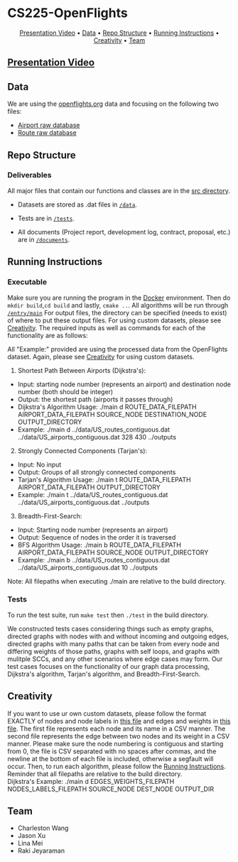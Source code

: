 # CS225-OpenFlights
<p align="center">
  <a href="#presentation-video">Presentation Video</a> •
  <a href="#data">Data</a> •
  <a href="#repo-structure">Repo Structure</a> •
  <a href="#running-instructions">Running Instructions</a> •
  <a href="#creativity">Creativity</a> •
  <a href="#team">Team</a>
</p>

## [Presentation Video](https://mediaspace.illinois.edu/media/t/1_urny4ezr)

## Data
We are using the [openflights.org]([https://openflights.org/data.html](https://openflights.org/data.html)) data and focusing on the following two files:

- [Airport raw database](https://raw.githubusercontent.com/jpatokal/openflights/master/data/airports.dat)
- [Route raw database](https://raw.githubusercontent.com/jpatokal/openflights/master/data/routes.dat)


## Repo Structure

### Deliverables
All major files that contain our functions and classes are in the [src directory](https://github.com/clwang5/OpenFlights/tree/main/src).

- Datasets are stored as .dat files in [`/data`](https://github.com/clwang5/OpenFlights/tree/main/data).

- Tests are in [`/tests`](https://github.com/clwang5/OpenFlights/tree/main/tests).

- All documents (Project report, development log, contract, proposal, etc.) are in [`/documents`](https://github.com/clwang5/OpenFlights/tree/main/documents). 


## Running Instructions

### Executable
Make sure you are running the program in the [Docker](https://www.docker.com/) environment.
Then do `mkdir build`,`cd build` and lastly, `cmake ..`.
All algorithms will be run through [`/entry/main`](https://github.com/clwang5/OpenFlights/blob/main/entry/main.cpp)
For output files, the directory can be specified (needs to exist) of where to put these output files.
For using custom datasets, please see <a href="#creativity">Creativity</a>.
The required inputs as well as commands for each of the functionality are as follows:

All "Example:" provided are using the processed data from the OpenFlights dataset. Again, please see <a href="#creativity">Creativity</a> for using custom datasets.

1. Shortest Path Between Airports (Dijkstra's): 
  - Input: starting node number (represents an airport) and destination node number (both should be integer)
  - Output: the shortest path (airports it passes through)
  - Dijkstra's Algorithm Usage: ./main d ROUTE_DATA_FILEPATH AIRPORT_DATA_FILEPATH SOURCE_NODE DESTINATION_NODE OUTPUT_DIRECTORY
  - Example: ./main d ../data/US_routes_contiguous.dat ../data/US_airports_contiguous.dat 328 430 ../outputs

2. Strongly Connected Components (Tarjan's):
  - Input: No input
  - Output: Groups of all strongly connected components
  - Tarjan's Algorithm Usage: ./main t ROUTE_DATA_FILEPATH AIRPORT_DATA_FILEPATH OUTPUT_DIRECTORY
  - Example: ./main t ../data/US_routes_contiguous.dat ../data/US_airports_contiguous.dat ../outputs

3. Breadth-First-Search:
  - Input: Starting node number (represents an airport)
  - Output: Sequence of nodes in the order it is traversed
  - BFS Algorithm Usage: ./main b ROUTE_DATA_FILEPATH AIRPORT_DATA_FILEPATH SOURCE_NODE OUTPUT_DIRECTORY
  - Example: ./main b ../data/US_routes_contiguous.dat ../data/US_airports_contiguous.dat 10 ../outputs

Note: All filepaths when executing ./main are relative to the build directory.

### Tests

To run the test suite, run `make test` then `./test` in the build directory.

We constructed tests cases considering things such as empty graphs, directed graphs with nodes with and without incoming and outgoing edges, directed graphs with many paths that can be taken from every node and differing weights of those paths, graphs with self loops, and graphs with mulitple SCCs, and any other scenarios where edge cases may form. Our test cases focuses on the functionality of our graph data processing, Dijkstra's algorithm, Tarjan's algorithm, and Breadth-First-Search.

## Creativity
If you want to use ur own custom datasets, please follow the format EXACTLY of nodes and node labels in [this file](https://github.com/clwang5/OpenFlights/blob/main/data/US_airports_contiguous.dat) and edges and weights in [this file](https://github.com/clwang5/OpenFlights/blob/main/data/US_routes_contiguous.dat). 
The first file represents each node and its name in a CSV manner. The second file represents the edge between two nodes and its weight in a CSV manner.
Please make sure the node numbering is contiguous and starting from 0, the file is CSV separated with no spaces after commas, and the newline at the bottom of each file is included, otherwise a segfault will occur.
Then, to run each algorithm, please follow the <a href="#running-instructions">Running Instructions</a>. 
Reminder that all filepaths are relative to the build directory.  
Dijkstra's Example: ./main d EDGES_WEIGHTS_FILEPATH NODES_LABELS_FILEPATH SOURCE_NODE DEST_NODE OUTPUT_DIR


## Team
- Charleston Wang
- Jason Xu
- Lina Mei
- Raki Jeyaraman

